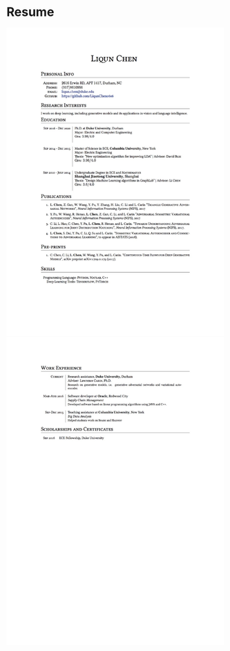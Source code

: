 # Resume
![alt text](https://raw.githubusercontent.com/LiqunChen0606/Resume/master/cv/1.jpg)
![alt text](https://raw.githubusercontent.com/LiqunChen0606/Resume/master/cv/2.jpg)
